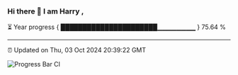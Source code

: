 ### Hi there 👋 I am Harry , 

⏳ Year progress { ██████████████████████▁▁▁▁▁▁▁▁ } 75.64 %

---

⏰ Updated on Thu, 03 Oct 2024 20:39:22 GMT

![Progress Bar CI](https://github.com/duykhang68/duykhang68/workflows/Progress%20Bar%20CI/badge.svg)
